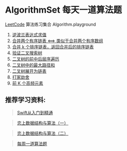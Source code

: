 # AlgorithmSet 每天一道算法题
[LeetCode](https://leetcode-cn.com/problemset/algorithms/) 算法练习集合 Algorithm.playground

1. [逆波兰表达式求值](https://leetcode-cn.com/problems/evaluate-reverse-polish-notation)
2. [合并两个有序链表 <==> 类似于合并两个有序数组](https://leetcode-cn.com/problems/merge-two-sorted-lists/submissions/)
3. [合并 k 个排序链表，返回合并后的排序链表](https://leetcode-cn.com/problems/merge-k-sorted-lists)
4. [验证二叉搜索树](https://leetcode-cn.com/problems/validate-binary-search-tree)
5. [二叉树的前中后层序遍历](https://leetcode-cn.com/problemset/algorithms/)
6. [二叉树中的最大路径和](https://leetcode-cn.com/problems/binary-tree-maximum-path-sum)
7. [二叉树展开为链表](https://leetcode-cn.com/problems/flatten-binary-tree-to-linked-list)
8. [打家劫舍](https://leetcode-cn.com/problems/house-robber)
9. [前 K 个高频元素](https://leetcode-cn.com/problems/top-k-frequent-elements)




## 推荐学习资料:

> [Swift从入门到精通](https://ke.qq.com/course/392094?saleToken=1693443&from=pclink)

> [恋上数据结构与算法（一）](https://ke.qq.com/course/385223?saleToken=1887678&from=pclink)

> [恋上数据结构与算法（二）](https://ke.qq.com/course/421398?saleToken=1887679&from=pclink)

> [每周一道算法题](https://ke.qq.com/course/436549?saleToken=1887824&from=pclink)
